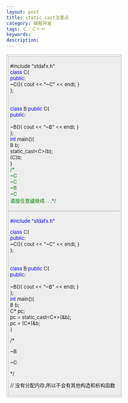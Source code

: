 ```yaml
---
layout: post
title: static_cast注意点
category: 编程开发
tags: Ｃ／Ｃ＋＋
keywords: 
description: 
---
```


<div style="display:inline-block;">

<div>

<div>

<div
style="border-right:#cccccc 1px solid;padding-right:5px;border-top:#cccccc 1px solid;padding-left:4px;font-size:13px;padding-bottom:4px;border-left:#cccccc 1px solid;width:98%;word-break:break-all;padding-top:4px;border-bottom:#cccccc 1px solid;background-color:#eeeeee;">

<div
style="border-right:#cccccc 1px solid;padding-right:5px;border-top:#cccccc 1px solid;padding-left:4px;padding-bottom:4px;border-left:#cccccc 1px solid;width:98%;word-break:break-all;padding-top:4px;border-bottom:#cccccc 1px solid;">

\#include "stdafx.h"\
 <span style="color:#0000ff;">class</span> C{\
 <span style="color:#0000ff;">public</span>:\
     \~C(){ cout \<\< "\~C" \<\< endl; }\
 };\
\
\
 <span style="color:#0000ff;">class</span> B:<span
style="color:#0000ff;">public</span> C{\
 <span style="color:#0000ff;">public</span>:\
\
     \~B(){ cout \<\< "\~B" \<\< endl; }\
 };\
 <span style="color:#0000ff;">int</span> main(){\
     B b;\
     static\_cast\<C\>(b);\
     (C)b;\
 }\
 <span style="color:#008000;">/\*</span><span style="color:#008000;">\
 \~C\
 \~C\
 \~B\
 \~C\
 请按任意键继续. . .</span><span style="color:#008000;">\*/</span>

</div>

<div
style="border-right:#cccccc 1px solid;padding-right:5px;border-top:#cccccc 1px solid;padding-left:4px;padding-bottom:4px;border-left:#cccccc 1px solid;width:98%;word-break:break-all;padding-top:4px;border-bottom:#cccccc 1px solid;">

<span style="color:#0000ff;">\#include "stdafx.h"</span>

<span style="color:#0000ff;">class</span> C{\
 <span style="color:#0000ff;">public</span>:\
     \~C(){ cout \<\< "\~C" \<\< endl; }\
 };\
\
\
 <span style="color:#0000ff;">class</span> B:<span
style="color:#0000ff;">public</span> C{\
 <span style="color:#0000ff;">public</span>:\
\
     \~B(){ cout \<\< "\~B" \<\< endl; }\
 };\
 <span style="color:#0000ff;">int</span> main(){\
     B b;\
     C\* pc;\
     pc = static\_cast\<C\*\>(&b);\
     pc = (C\*)&b;\
 } 

/\*

\~B

\~C

\*/

// 没有分配内存,所以不会有其他构造和析构函数

</div>

</div>

</div>

</div>

</div>






